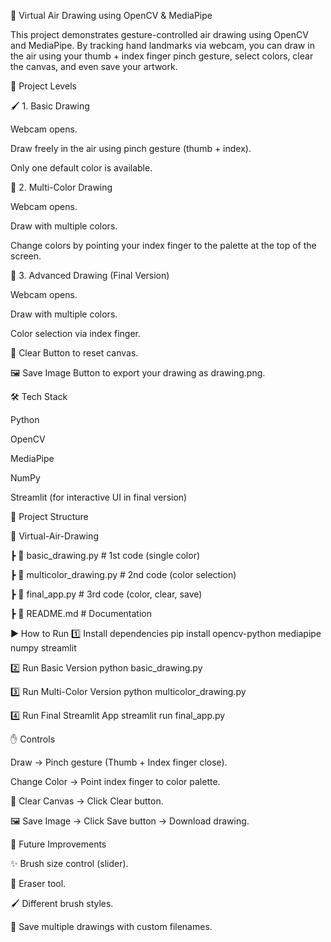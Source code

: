 🎨 Virtual Air Drawing using OpenCV & MediaPipe

This project demonstrates gesture-controlled air drawing using OpenCV and MediaPipe.
By tracking hand landmarks via webcam, you can draw in the air using your thumb + index finger pinch gesture, select colors, clear the canvas, and even save your artwork.

🚀 Project Levels


🖌️ 1. Basic Drawing

Webcam opens.

Draw freely in the air using pinch gesture (thumb + index).

Only one default color is available.

🎨 2. Multi-Color Drawing

Webcam opens.

Draw with multiple colors.

Change colors by pointing your index finger to the palette at the top of the screen.

🧹 3. Advanced Drawing (Final Version)

Webcam opens.

Draw with multiple colors.

Color selection via index finger.

🧹 Clear Button to reset canvas.

🖼 Save Image Button to export your drawing as drawing.png.

🛠️ Tech Stack

Python

OpenCV

MediaPipe

NumPy

Streamlit (for interactive UI in final version)

📂 Project Structure

📁 Virtual-Air-Drawing

 ┣ 📄 basic_drawing.py      # 1st code (single color)
 
 ┣ 📄 multicolor_drawing.py # 2nd code (color selection)
 
 ┣ 📄 final_app.py          # 3rd code (color, clear, save)
 
 ┣ 📄 README.md             # Documentation

▶️ How to Run
1️⃣ Install dependencies
pip install opencv-python mediapipe numpy streamlit

2️⃣ Run Basic Version
python basic_drawing.py

3️⃣ Run Multi-Color Version
python multicolor_drawing.py

4️⃣ Run Final Streamlit App
streamlit run final_app.py

✋ Controls

Draw → Pinch gesture (Thumb + Index finger close).

Change Color → Point index finger to color palette.

🧹 Clear Canvas → Click Clear button.

🖼 Save Image → Click Save button → Download drawing.

🎯 Future Improvements

✨ Brush size control (slider).

🧽 Eraser tool.

🖌️ Different brush styles.

💾 Save multiple drawings with custom filenames.
